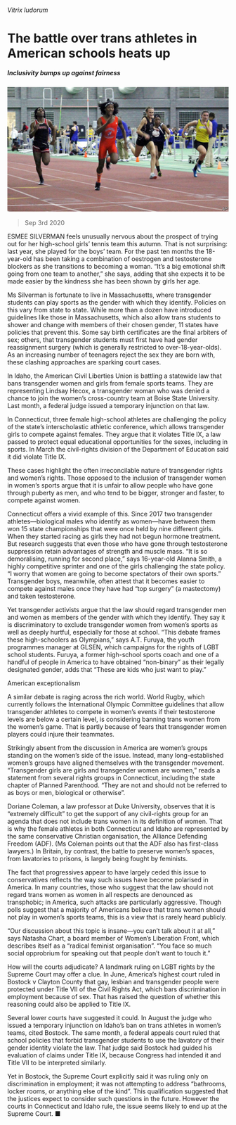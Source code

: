 ###### Vitrix ludorum

# The battle over trans athletes in American schools heats up 

##### Inclusivity bumps up against fairness 

![image](images/20200905_USP003_0.jpg) 

> Sep 3rd 2020 

ESMEE SILVERMAN feels unusually nervous about the prospect of trying out for her high-school girls’ tennis team this autumn. That is not surprising: last year, she played for the boys’ team. For the past ten months the 18-year-old has been taking a combination of oestrogen and testosterone blockers as she transitions to becoming a woman. “It’s a big emotional shift going from one team to another,” she says, adding that she expects it to be made easier by the kindness she has been shown by girls her age.

Ms Silverman is fortunate to live in Massachusetts, where transgender students can play sports as the gender with which they identify. Policies on this vary from state to state. While more than a dozen have introduced guidelines like those in Massachusetts, which also allow trans students to shower and change with members of their chosen gender, 11 states have policies that prevent this. Some say birth certificates are the final arbiters of sex; others, that transgender students must first have had gender reassignment surgery (which is generally restricted to over-18-year-olds). As an increasing number of teenagers reject the sex they are born with, these clashing approaches are sparking court cases.


In Idaho, the American Civil Liberties Union is battling a statewide law that bans transgender women and girls from female sports teams. They are representing Lindsay Hecox, a transgender woman who was denied a chance to join the women’s cross-country team at Boise State University. Last month, a federal judge issued a temporary injunction on that law.

In Connecticut, three female high-school athletes are challenging the policy of the state’s interscholastic athletic conference, which allows transgender girls to compete against females. They argue that it violates Title IX, a law passed to protect equal educational opportunities for the sexes, including in sports. In March the civil-rights division of the Department of Education said it did violate Title IX.

These cases highlight the often irreconcilable nature of transgender rights and women’s rights. Those opposed to the inclusion of transgender women in women’s sports argue that it is unfair to allow people who have gone through puberty as men, and who tend to be bigger, stronger and faster, to compete against women.

Connecticut offers a vivid example of this. Since 2017 two transgender athletes—biological males who identify as women—have between them won 15 state championships that were once held by nine different girls. When they started racing as girls they had not begun hormone treatment. But research suggests that even those who have gone through testosterone suppression retain advantages of strength and muscle mass. “It is so demoralising, running for second place,” says 16-year-old Alanna Smith, a highly competitive sprinter and one of the girls challenging the state policy. “I worry that women are going to become spectators of their own sports.” Transgender boys, meanwhile, often attest that it becomes easier to compete against males once they have had “top surgery” (a mastectomy) and taken testosterone.

Yet transgender activists argue that the law should regard transgender men and women as members of the gender with which they identify. They say it is discriminatory to exclude transgender women from women’s sports as well as deeply hurtful, especially for those at school. “This debate frames these high-schoolers as Olympians,” says A.T. Furuya, the youth programmes manager at GLSEN, which campaigns for the rights of LGBT school students. Furuya, a former high-school sports coach and one of a handful of people in America to have obtained “non-binary” as their legally designated gender, adds that “These are kids who just want to play.”

American exceptionalism

A similar debate is raging across the rich world. World Rugby, which currently follows the International Olympic Committee guidelines that allow transgender athletes to compete in women’s events if their testosterone levels are below a certain level, is considering banning trans women from the women’s game. That is partly because of fears that transgender women players could injure their teammates.

Strikingly absent from the discussion in America are women’s groups standing on the women’s side of the issue. Instead, many long-established women’s groups have aligned themselves with the transgender movement. “Transgender girls are girls and transgender women are women,” reads a statement from several rights groups in Connecticut, including the state chapter of Planned Parenthood. “They are not and should not be referred to as boys or men, biological or otherwise”.

Doriane Coleman, a law professor at Duke University, observes that it is “extremely difficult” to get the support of any civil-rights group for an agenda that does not include trans women in its definition of women. That is why the female athletes in both Connecticut and Idaho are represented by the same conservative Christian organisation, the Alliance Defending Freedom (ADF). (Ms Coleman points out that the ADF also has first-class lawyers.) In Britain, by contrast, the battle to preserve women’s spaces, from lavatories to prisons, is largely being fought by feminists.

The fact that progressives appear to have largely ceded this issue to conservatives reflects the way such issues have become polarised in America. In many countries, those who suggest that the law should not regard trans women as women in all respects are denounced as transphobic; in America, such attacks are particularly aggressive. Though polls suggest that a majority of Americans believe that trans women should not play in women’s sports teams, this is a view that is rarely heard publicly.

“Our discussion about this topic is insane—you can’t talk about it at all,” says Natasha Chart, a board member of Women’s Liberation Front, which describes itself as a “radical feminist organisation”. “You face so much social opprobrium for speaking out that people don’t want to touch it.”

How will the courts adjudicate? A landmark ruling on LGBT rights by the Supreme Court may offer a clue. In June, America’s highest court ruled in Bostock v Clayton County that gay, lesbian and transgender people were protected under Title VII of the Civil Rights Act, which bars discrimination in employment because of sex. That has raised the question of whether this reasoning could also be applied to Title IX.

Several lower courts have suggested it could. In August the judge who issued a temporary injunction on Idaho’s ban on trans athletes in women’s teams, cited Bostock. The same month, a federal appeals court ruled that school policies that forbid transgender students to use the lavatory of their gender identity violate the law. That judge said Bostock had guided his evaluation of claims under Title IX, because Congress had intended it and Title VII to be interpreted similarly.

Yet in Bostock, the Supreme Court explicitly said it was ruling only on discrimination in employment; it was not attempting to address “bathrooms, locker rooms, or anything else of the kind”. This qualification suggested that the justices expect to consider such questions in the future. However the courts in Connecticut and Idaho rule, the issue seems likely to end up at the Supreme Court. ■

